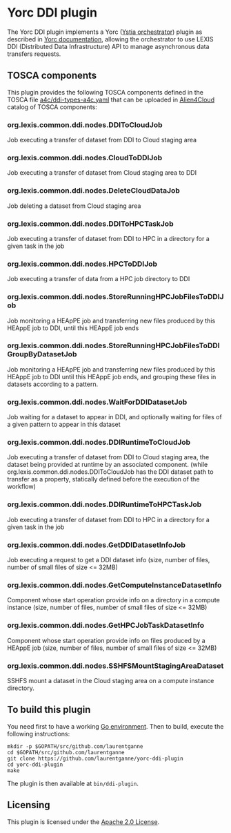 # Yorc DDI plugin

The Yorc DDI plugin implements a Yorc ([Ystia orchestrator](https://github.com/ystia/yorc/)) plugin as described in [Yorc documentation](https://yorc.readthedocs.io/en/latest/plugins.html), allowing the orchestrator to use 
LEXIS DDI (Distributed Data Infrastructure) API to manage asynchronous data transfers requests.

## TOSCA components

This plugin provides the following TOSCA components defined in the TOSCA file [a4c/ddi-types-a4c.yaml](a4c/ddi-types-a4c.yaml)
that can be uploaded in [Alien4Cloud](https://alien4cloud.github.io/) catalog of TOSCA components:

### org.lexis.common.ddi.nodes.DDIToCloudJob
Job executing a transfer of dataset from DDI to Cloud staging area
### org.lexis.common.ddi.nodes.CloudToDDIJob
Job executing a transfer of dataset from Cloud staging area to DDI
### org.lexis.common.ddi.nodes.DeleteCloudDataJob
Job deleting a dataset from Cloud staging area
### org.lexis.common.ddi.nodes.DDIToHPCTaskJob
Job executing a transfer of dataset from DDI to HPC in a directory for a given
task in the job
### org.lexis.common.ddi.nodes.HPCToDDIJob
Job executing a transfer of data from a HPC job directory to DDI
### org.lexis.common.ddi.nodes.StoreRunningHPCJobFilesToDDIJob
Job monitoring a HEApPE job and transferring new files produced by this HEAppE job
to DDI, until this HEAppE job ends
### org.lexis.common.ddi.nodes.StoreRunningHPCJobFilesToDDIGroupByDatasetJob
Job monitoring a HEApPE job and transferring new files produced by this HEAppE job
to DDI until this HEAppE job ends, and grouping these files in datasets according
to a pattern.
### org.lexis.common.ddi.nodes.WaitForDDIDatasetJob
Job waiting for a dataset to appear in DDI, and optionally waiting for files of
a given pattern to appear in this dataset
### org.lexis.common.ddi.nodes.DDIRuntimeToCloudJob
Job executing a transfer of dataset from DDI to Cloud staging area, the dataset
being provided at runtime by an associated component.
(while org.lexis.common.ddi.nodes.DDIToCloudJob has the DDI dataset path to
transfer as a property, statically defined before the execution of the workflow)
### org.lexis.common.ddi.nodes.DDIRuntimeToHPCTaskJob
Job executing a transfer of dataset from DDI to HPC in a directory for a given
task in the job
### org.lexis.common.ddi.nodes.GetDDIDatasetInfoJob
Job executing a request to get a DDI dataset info (size, number of files, number
of small files of size <= 32MB)
### org.lexis.common.ddi.nodes.GetComputeInstanceDatasetInfo
Component whose start operation provide info on a directory in a compute
instance (size, number of files, number of small files of size <= 32MB)
### org.lexis.common.ddi.nodes.GetHPCJobTaskDatasetInfo
Component whose start operation provide info on files produced by a HEAppE job
(size, number of files, number of small files of size <= 32MB)
### org.lexis.common.ddi.nodes.SSHFSMountStagingAreaDataset
SSHFS mount a dataset in the Cloud staging area on a compute instance directory.

## To build this plugin

You need first to have a working [Go environment](https://golang.org/doc/install).
Then to build, execute the following instructions:

```
mkdir -p $GOPATH/src/github.com/laurentganne
cd $GOPATH/src/github.com/laurentganne
git clone https://github.com/laurentganne/yorc-ddi-plugin
cd yorc-ddi-plugin
make
```

The plugin is then available at `bin/ddi-plugin`.

## Licensing

This plugin is licensed under the [Apache 2.0 License](LICENSE).

